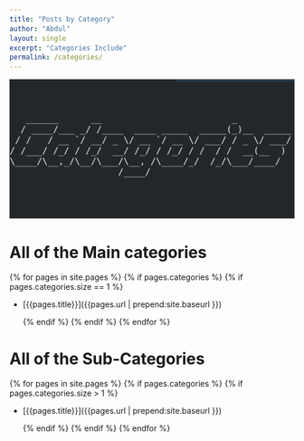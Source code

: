 ```yaml
---
title: "Posts by Category"
author: "Abdul"
layout: single
excerpt: "Categories Include"
permalink: /categories/
---
```

![Look](/assets/images/figlet_categories.png)
# All of the Main categories

  {% for pages in site.pages %}
    {% if pages.categories %}
      {% if pages.categories.size == 1 %}

  *   [{{pages.title}}]({{pages.url | prepend:site.baseurl }})

      {% endif %}
    {% endif %}
  {% endfor %}


# All of the Sub-Categories

  {% for pages in site.pages %}
    {% if pages.categories %}
      {% if pages.categories.size > 1 %}

  *   [{{pages.title}}]({{pages.url | prepend:site.baseurl }})

      {% endif %}
    {% endif %}
  {% endfor %}
